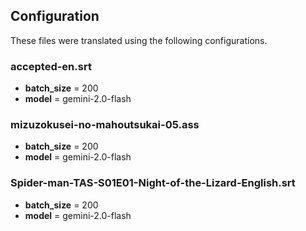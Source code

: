 ## Configuration

These files were translated using the following configurations.

### accepted-en.srt
+ **batch_size** = 200
+ **model** = gemini-2.0-flash

### mizuzokusei-no-mahoutsukai-05.ass
+ **batch_size** = 200
+ **model** = gemini-2.0-flash

### Spider-man-TAS-S01E01-Night-of-the-Lizard-English.srt
+ **batch_size** = 200
+ **model** = gemini-2.0-flash

